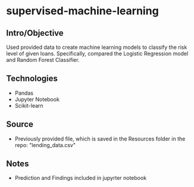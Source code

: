 # supervised-machine-learning

## Intro/Objective
Used provided data to create machine learning models to classify the risk level of given loans. Specifically, compared the Logistic Regression model and Random Forest Classifier.

## Technologies
* Pandas
* Jupyter Notebook
* Scikit-learn

## Source
* Previously provided file, which is saved in the Resources folder in the repo: "lending_data.csv"

## Notes
* Prediction and Findings included in jupyrter notebook
